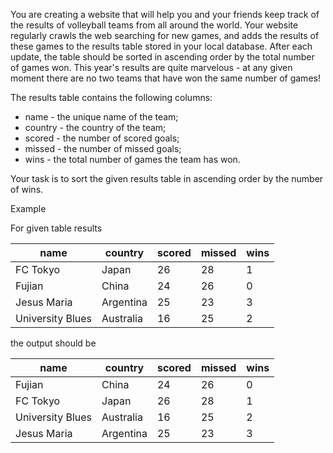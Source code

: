 You are creating a website that will help you and your friends keep track of the results of volleyball teams from all around the world. Your website regularly crawls the web searching for new games, and adds the results of these games to the results table stored in your local database. After each update, the table should be sorted in ascending order by the total number of games won. This year's results are quite marvelous - at any given moment there are no two teams that have won the same number of games!

The results table contains the following columns:

* name - the unique name of the team;
* country - the country of the team;
* scored - the number of scored goals;
* missed - the number of missed goals;
* wins - the total number of games the team has won.

Your task is to sort the given results table in ascending order by the number of wins.

Example

For given table results

name|	country|	scored|	missed|	wins
----|----|----|----|----
FC Tokyo|Japan|26|28|1
Fujian|China|24|26|0
Jesus Maria|Argentina|25|23|3
University Blues|Australia|16|25|2

the output should be

name|country|scored|missed|wins
----|----|----|----|----|
Fujian|China|24|26|0
FC Tokyo|Japan|26|28|1
University Blues|Australia|16|25|2
Jesus Maria|Argentina|25|23|3